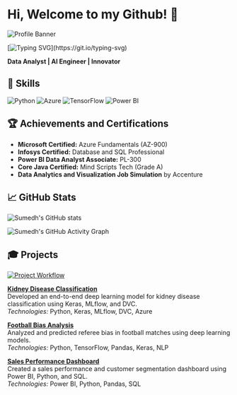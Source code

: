 # Hi, Welcome to my Github! 👋

![Profile Banner](https://github.com/sumedhwani/sumedhwani/blob/1cba0bace7a0c69f9c885bb7a0c4d5c128aa8c97/DALL%C2%B7E%202024-10-18%2013.56.09%20-%20A%20professional%20banner%20for%20a%20GitHub%20profile%20themed%20around%20data%20analytics%20and%20artificial%20intelligence.%20The%20banner%20should%20have%20a%20sleek%20and%20modern%20design%20.webp)

[![Typing SVG](https://readme-typing-svg.herokuapp.com?font=Fira+Code&size=25&duration=3000&pause=1000&color=00F7FF&center=true&vCenter=true&width=500&height=60&lines=Hi+there%2C+I'm+Sumedh!;Data+Analyst+and+AI+Engineer;Python+%7C+TensorFlow+%7C+Keras+%7C+NLP;Let's+build+something+amazing!)](https://git.io/typing-svg)

**Data Analyst | AI Engineer | Innovator**

## 🔧 Skills

![Python](https://img.shields.io/badge/Python-3.9-blue?style=for-the-badge&logo=python&logoColor=yellow)
![Azure](https://img.shields.io/badge/Azure-Cloud-blue?style=for-the-badge&logo=microsoft-azure&logoColor=white)
![TensorFlow](https://img.shields.io/badge/TensorFlow-2.0-orange?style=for-the-badge&logo=tensorflow&logoColor=white)
![Power BI](https://img.shields.io/badge/Power%20BI-Data%20Visualization-yellow?style=for-the-badge&logo=powerbi)

## 🏆 Achievements and Certifications

- **Microsoft Certified:** Azure Fundamentals (AZ-900)
- **Infosys Certified:** Database and SQL Professional
- **Power BI Data Analyst Associate:** PL-300
- **Core Java Certified:** Mind Scripts Tech (Grade A)
- **Data Analytics and Visualization Job Simulation** by Accenture

## 📈 GitHub Stats

![Sumedh's GitHub stats](https://github-readme-stats.vercel.app/api?username=sumedhwani&show_icons=true&theme=radical)

![Sumedh's GitHub Activity Graph](https://github-readme-activity-graph.vercel.app/graph?username=sumedhwani&bg_color=0D1117&color=00F7FF&line=00F7FF&point=FFFFFF&area=true&hide_border=true)

## 🎓 Projects

[![Project Workflow](https://yourgifurl.com/project-demo.gif)](https://github.com/sumedhwani/Kidney-Disease-Classification)

[**Kidney Disease Classification**](https://github.com/sumedhwani/Kidney-Disease-Classification)  
Developed an end-to-end deep learning model for kidney disease classification using Keras, MLflow, and DVC.  
_Technologies:_ Python, Keras, MLflow, DVC, Azure

[**Football Bias Analysis**](https://github.com/sumedhwani/FootballBiasAnalysis)  
Analyzed and predicted referee bias in football matches using deep learning models.  
_Technologies:_ Python, TensorFlow, Pandas, Keras, NLP

[**Sales Performance Dashboard**](https://github.com/sumedhwani/SalesPerformanceSegmentation)  
Created a sales performance and customer segmentation dashboard using Power BI, Python, and SQL.  
_Technologies:_ Power BI, Python, Pandas, SQL

